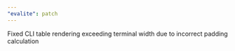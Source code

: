 ```yaml
---
"evalite": patch
---
```


Fixed CLI table rendering exceeding terminal width due to incorrect padding calculation
